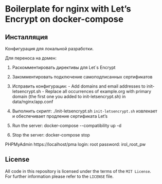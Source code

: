 # Boilerplate for nginx with Let’s Encrypt on docker-compose


## Инсталляция

Конфигурация для локальной разработки.

Для переноса на домен:
1. Раскомментировать директивы для Let`s Encrypt

2. Закомментировать подключение самоподписанных сертификатов 

3. Исправить конфигурации:
        - Add domains and email addresses to init-letsencrypt.sh
        - Replace all occurrences of example.org with primary domain (the first one you added to init-letsencrypt.sh) in data/nginx/app.conf

4. Выполнить скрипт:
        ./init-letsencrypt.sh
        `init-letsencrypt.sh` извлекает и обеспечивает продление сертификата Let’s

5. Run the server:
        docker-compose --compatibility up -d

6. Stop the server:
        docker-compose stop

PHPMyAdmin
https://localhost/pma
        login: root
        password: irol_root_pw


## License
All code in this repository is licensed under the terms of the `MIT License`. For further information please refer to the `LICENSE` file.

